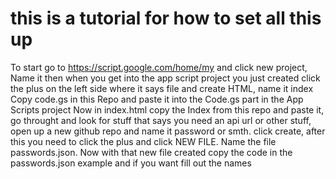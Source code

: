 # this is a tutorial for how to set all this up

To start go to https://script.google.com/home/my and click new project, Name it
then when you get into the app script project you just created click the plus on the left side where it says file and create HTML, name it index
Copy code.gs in this Repo and paste it into the Code.gs part in the App Scripts project
Now in index.html copy the Index from this repo and paste it, go throught and look for stuff that says you need an api url or other stuff, open up a new github repo and name it password or smth. click create, after this you need to click the plus and click NEW FILE.
Name the file passwords.json.
Now with that new file created copy the code in the passwords.json example and if you want fill out the names
